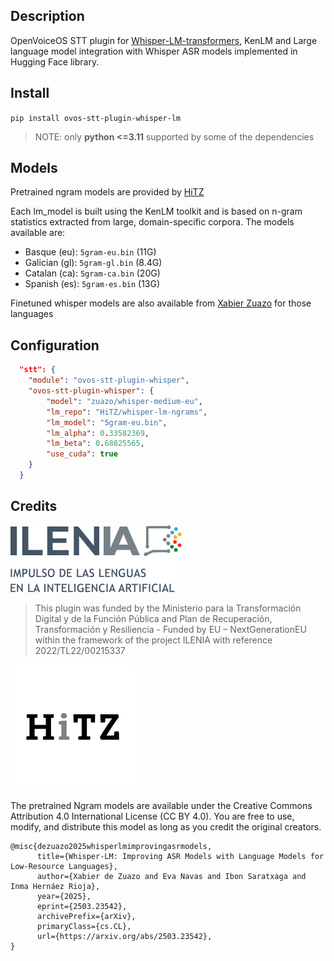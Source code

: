 ## Description

OpenVoiceOS STT plugin for [Whisper-LM-transformers](https://github.com/hitz-zentroa/whisper-lm-transformers), KenLM and Large language model integration with Whisper ASR models implemented in Hugging Face library.

## Install

`pip install ovos-stt-plugin-whisper-lm`

> NOTE: only **python <=3.11** supported by some of the dependencies

## Models

Pretrained ngram models are provided by [HiTZ](https://huggingface.co/HiTZ/whisper-lm-ngrams)

Each lm_model is built using the KenLM toolkit and is based on n-gram statistics extracted from large, domain-specific corpora. The models available are:

- Basque (eu): `5gram-eu.bin` (11G)
- Galician (gl): `5gram-gl.bin` (8.4G)
- Catalan (ca): `5gram-ca.bin` (20G)
- Spanish (es): `5gram-es.bin` (13G)

Finetuned whisper models are also available from [Xabier Zuazo](https://huggingface.co/zuazo) for those languages


## Configuration


```json
  "stt": {
    "module": "ovos-stt-plugin-whisper",
    "ovos-stt-plugin-whisper": {
        "model": "zuazo/whisper-medium-eu",
        "lm_repo": "HiTZ/whisper-lm-ngrams",
        "lm_model": "5gram-eu.bin",
        "lm_alpha": 0.33582369,
        "lm_beta": 0.68825565,
        "use_cuda": true
    }
  }
```


## Credits

![](img.png)


> This plugin was funded by the Ministerio para la Transformación Digital y de la Función Pública and Plan de Recuperación, Transformación y Resiliencia - Funded by EU – NextGenerationEU within the framework of the project ILENIA with reference 2022/TL22/00215337

![](img_1.png)

The pretrained Ngram models are available under the Creative Commons Attribution 4.0 International License (CC BY 4.0). You are free to use, modify, and distribute this model as long as you credit the original creators.

```
@misc{dezuazo2025whisperlmimprovingasrmodels,
      title={Whisper-LM: Improving ASR Models with Language Models for Low-Resource Languages}, 
      author={Xabier de Zuazo and Eva Navas and Ibon Saratxaga and Inma Hernáez Rioja},
      year={2025},
      eprint={2503.23542},
      archivePrefix={arXiv},
      primaryClass={cs.CL},
      url={https://arxiv.org/abs/2503.23542}, 
}
```
